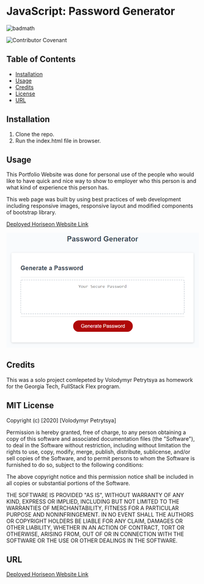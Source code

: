 
# JavaScript: Password Generator

![badmath](https://img.shields.io/badge/WEB-portfolio-blue)

![Contributor Covenant](https://img.shields.io/badge/license-MIT-brightgreen)


## Table of Contents

* [Installation](#installation)
* [Usage](#usage)
* [Credits](#credits)
* [License](#license)
* [URL](#url)


## Installation

1. Clone the repo.
2. Run the index.html file in browser.

## Usage

This Portfolio Website was done for personal use of the people who would like to have quick and nice way to show to employer who this person is and what kind of experience this person has.

This web page was built by using best practices of web development including responsive images, responsive layout and modified components of bootstrap library.

[Deployed Horiseon Website Link ](https://volodya1989.github.io/gt-hw-bootstrap-portfolio/)



!["Password Generator" screenshot](./Assets/Images/image_home_page.png)




## Credits

This was a solo project comlepeted by Volodymyr Petrytsya as homework for the Georgia Tech, FullStack Flex program.

## MIT License 

Copyright (c) [2020] [Volodymyr Petrytsya]

Permission is hereby granted, free of charge, to any person obtaining a copy
of this software and associated documentation files (the "Software"), to deal
in the Software without restriction, including without limitation the rights
to use, copy, modify, merge, publish, distribute, sublicense, and/or sell
copies of the Software, and to permit persons to whom the Software is
furnished to do so, subject to the following conditions:

The above copyright notice and this permission notice shall be included in all
copies or substantial portions of the Software.

THE SOFTWARE IS PROVIDED "AS IS", WITHOUT WARRANTY OF ANY KIND, EXPRESS OR
IMPLIED, INCLUDING BUT NOT LIMITED TO THE WARRANTIES OF MERCHANTABILITY,
FITNESS FOR A PARTICULAR PURPOSE AND NONINFRINGEMENT. IN NO EVENT SHALL THE
AUTHORS OR COPYRIGHT HOLDERS BE LIABLE FOR ANY CLAIM, DAMAGES OR OTHER
LIABILITY, WHETHER IN AN ACTION OF CONTRACT, TORT OR OTHERWISE, ARISING FROM,
OUT OF OR IN CONNECTION WITH THE SOFTWARE OR THE USE OR OTHER DEALINGS IN THE
SOFTWARE.

## URL

[Deployed Horiseon Website Link ](https://volodya1989.github.io/gt-hw-password_generator/)

 <!-- ## Contributing

If you would like to contribute to this project, please follow the [Contributor Covenant](https://www.contributor-covenant.org/) guidelines.  -->

